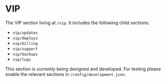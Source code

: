 VIP
=====

The VIP section living at `/vip`. It includes the following child sections:

* `vip/updates`
* `vip/deploys`
* `vip/billing`
* `vip/support`
* `vip/backups`
* `vip/logs`

This section is currently being designed and developed. For testing please enable the relevant sections in `/config/development.json`.